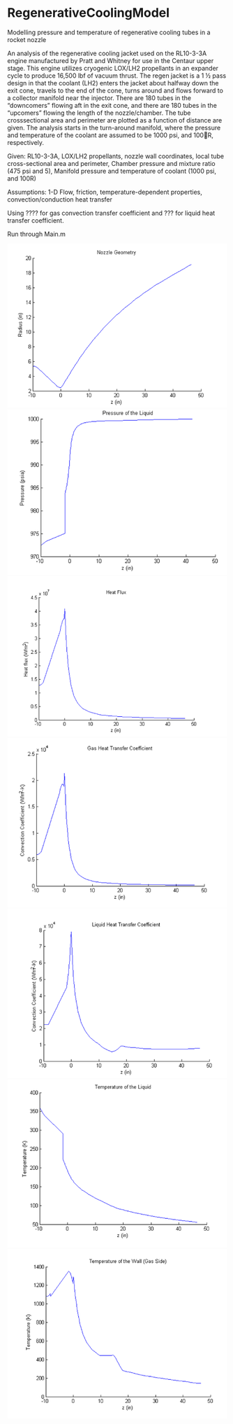 # RegenerativeCoolingModel
Modelling pressure and temperature of regenerative cooling tubes in a rocket nozzle

 An analysis of the regenerative cooling jacket used on the RL10-3-3A engine manufactured by Pratt and Whitney for use in the Centaur upper stage.  This engine utilizes cryogenic LOX/LH2 propellants in an expander cycle to produce 16,500 lbf of vacuum thrust.  The regen jacket is a 1 ½ pass design in that the coolant (LH2) enters the jacket about halfway down the exit cone, travels to the end of the cone, turns around and flows forward to a collector manifold near the injector.  There are 180 tubes in the “downcomers” flowing aft in the exit cone, and there are 180 tubes in the “upcomers” flowing the length of the nozzle/chamber.  The tube crosssectional area and perimeter are plotted as a function of distance are given.  The analysis starts in the turn-around manifold, where the pressure and temperature of the coolant are assumed to be 1000 psi, and 100R, respectively.

Given:  RL10-3-3A, LOX/LH2 propellants,  nozzle wall coordinates, local tube cross-sectional area and perimeter, Chamber pressure and mixture ratio (475 psi and 5), Manifold pressure and temperature of coolant (1000 psi, and 100R)

Assumptions: 1-D Flow, friction, temperature-dependent properties, convection/conduction heat transfer

Using ???? for gas convection transfer coefficient and ??? for liquid heat transfer coefficient.

Run through Main.m

![Picture1](Pictures/Capture1.PNG)
![Picture2](Pictures/Capture2.PNG)
![Picture3](Pictures/Capture3.PNG)
![Picture4](Pictures/Capture4.PNG)
![Picture5](Pictures/Capture5.PNG)
![Picture6](Pictures/Capture6.PNG)
![Picture7](Pictures/Capture7.PNG)